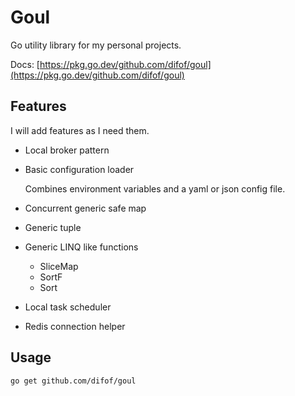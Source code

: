 # Goul

Go utility library for my personal projects.

Docs: [https://pkg.go.dev/github.com/difof/goul](https://pkg.go.dev/github.com/difof/goul)

## Features
I will add features as I need them.

- Local broker pattern
- Basic configuration loader

    Combines environment variables and a yaml or json config file.

- Concurrent generic safe map
- Generic tuple
- Generic LINQ like functions
  - SliceMap
  - SortF
  - Sort
- Local task scheduler
- Redis connection helper

## Usage

`go get github.com/difof/goul`
